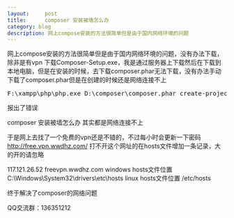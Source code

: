 ```yaml
---
layout:     post
title:      composer 安装被墙怎么办
category: blog
description: 网上compose安装的方法很简单但是由于国内网络环境的问题
---
```



网上compose安装的方法很简单但是由于国内网络环境的问题，没有办法下载，除非是有vpn
下载Composer-Setup.exe，我是通过服务器上下载然后在下载到本地电脑，但是在安装的时候，去下载composer.phar无法下载，没有办法手动下载了composer.phar但是在创建的时候还是网络连接不上

<pre>F:\xampp\php\php.exe D:\composer\composer.phar create-project --prefer-dist laravel/laravel blog</pre>
报出了错误

composer 安装被墙怎么办
其实都是网络连接不上

于是网上去找了一个免费的vpn还是不错的，不过每小时会更新一下密码
http://free.vpn.wwdhz.com/
打不开这个网址的在hosts文件增加一条记录，大的开的请忽略

117.121.26.52 freevpn.wwdhz.com
windows hosts文件位置 C:\Windows\System32\drivers\etc\hosts
linux hosts文件位置 /etc/hosts

终于解决了composer的网络问题

QQ交流群：136351212